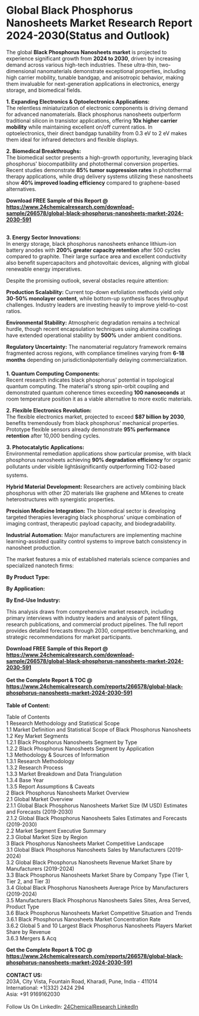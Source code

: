 <h1>Global Black Phosphorus Nanosheets Market Research Report 2024-2030(Status and Outlook)</h1><p>The global <strong>Black Phosphorus Nanosheets market</strong> is projected to experience significant growth from <strong>2024 to 2030</strong>, driven by increasing demand across various high-tech industries. These ultra-thin, two-dimensional nanomaterials demonstrate exceptional properties, including high carrier mobility, tunable bandgap, and anisotropic behavior, making them invaluable for next-generation applications in electronics, energy storage, and biomedical fields.</p><p><strong>1. Expanding Electronics &amp; Optoelectronics Applications:</strong><br>
The relentless miniaturization of electronic components is driving demand for advanced nanomaterials. Black phosphorus nanosheets outperform traditional silicon in transistor applications, offering <strong>10x higher carrier mobility</strong> while maintaining excellent on/off current ratios. In optoelectronics, their direct bandgap tunability from 0.3 eV to 2 eV makes them ideal for infrared detectors and flexible displays.</p><p><strong>2. Biomedical Breakthroughs:</strong><br>
The biomedical sector presents a high-growth opportunity, leveraging black phosphorus' biocompatibility and photothermal conversion properties. Recent studies demonstrate <strong>85% tumor suppression rates</strong> in photothermal therapy applications, while drug delivery systems utilizing these nanosheets show <strong>40% improved loading efficiency</strong> compared to graphene-based alternatives.</p><div><b>Download FREE Sample of this Report @ 
            <a href="https://www.24chemicalresearch.com/download-sample/266578/global-black-phosphorus-nanosheets-market-2024-2030-591">
            https://www.24chemicalresearch.com/download-sample/266578/global-black-phosphorus-nanosheets-market-2024-2030-591</a></b></div><br><p><strong>3. Energy Sector Innovations:</strong><br>
In energy storage, black phosphorus nanosheets enhance lithium-ion battery anodes with <strong>200% greater capacity retention</strong> after 500 cycles compared to graphite. Their large surface area and excellent conductivity also benefit supercapacitors and photovoltaic devices, aligning with global renewable energy imperatives.</p><p>Despite the promising outlook, several obstacles require attention:</p><p><strong>Production Scalability:</strong> Current top-down exfoliation methods yield only <strong>30-50% monolayer content</strong>, while bottom-up synthesis faces throughput challenges. Industry leaders are investing heavily to improve yield-to-cost ratios.</p><p><strong>Environmental Stability:</strong> Atmospheric degradation remains a technical hurdle, though recent encapsulation techniques using alumina coatings have extended operational stability by <strong>500%</strong> under ambient conditions.</p><p><strong>Regulatory Uncertainty:</strong> The nanomaterial regulatory framework remains fragmented across regions, with compliance timelines varying from <strong>6-18 months</strong> depending on jurisdictionâpotentially delaying commercialization.</p><p><strong>1. Quantum Computing Components:</strong><br>
Recent research indicates black phosphorus' potential in topological quantum computing. The material's strong spin-orbit coupling and demonstrated quantum coherence times exceeding <strong>100 nanoseconds</strong> at room temperature position it as a viable alternative to more exotic materials.</p><p><strong>2. Flexible Electronics Revolution:</strong><br>
The flexible electronics market, projected to exceed <strong>$87 billion by 2030</strong>, benefits tremendously from black phosphorus' mechanical properties. Prototype flexible sensors already demonstrate <strong>95% performance retention</strong> after 10,000 bending cycles.</p><p><strong>3. Photocatalytic Applications:</strong><br>
Environmental remediation applications show particular promise, with black phosphorus nanosheets achieving <strong>90% degradation efficiency</strong> for organic pollutants under visible lightâsignificantly outperforming TiO2-based systems.</p><p><strong>Hybrid Material Development:</strong> Researchers are actively combining black phosphorus with other 2D materials like graphene and MXenes to create heterostructures with synergistic properties.</p><p><strong>Precision Medicine Integration:</strong> The biomedical sector is developing targeted therapies leveraging black phosphorus' unique combination of imaging contrast, therapeutic payload capacity, and biodegradability.</p><p><strong>Industrial Automation:</strong> Major manufacturers are implementing machine learning-assisted quality control systems to improve batch consistency in nanosheet production.</p><p>The market features a mix of established materials science companies and specialized nanotech firms:</p><p><strong>By Product Type:</strong></p><p><strong>By Application:</strong></p><p><strong>By End-Use Industry:</strong></p><p>This analysis draws from comprehensive market research, including primary interviews with industry leaders and analysis of patent filings, research publications, and commercial product pipelines. The full report provides detailed forecasts through 2030, competitive benchmarking, and strategic recommendations for market participants.</p><div><b>Download FREE Sample of this Report @ 
            <a href="https://www.24chemicalresearch.com/download-sample/266578/global-black-phosphorus-nanosheets-market-2024-2030-591">
            https://www.24chemicalresearch.com/download-sample/266578/global-black-phosphorus-nanosheets-market-2024-2030-591</a></b></div><br><div><b>Get the Complete Report & TOC @ 
            <a href="https://www.24chemicalresearch.com/reports/266578/global-black-phosphorus-nanosheets-market-2024-2030-591">
            https://www.24chemicalresearch.com/reports/266578/global-black-phosphorus-nanosheets-market-2024-2030-591</a></b></div><br>
            <b>Table of Content:</b><p>Table of Contents<br />
1 Research Methodology and Statistical Scope<br />
1.1 Market Definition and Statistical Scope of Black Phosphorus Nanosheets<br />
1.2 Key Market Segments<br />
1.2.1 Black Phosphorus Nanosheets Segment by Type<br />
1.2.2 Black Phosphorus Nanosheets Segment by Application<br />
1.3 Methodology & Sources of Information<br />
1.3.1 Research Methodology<br />
1.3.2 Research Process<br />
1.3.3 Market Breakdown and Data Triangulation<br />
1.3.4 Base Year<br />
1.3.5 Report Assumptions & Caveats<br />
2 Black Phosphorus Nanosheets Market Overview<br />
2.1 Global Market Overview<br />
2.1.1 Global Black Phosphorus Nanosheets Market Size (M USD) Estimates and Forecasts (2019-2030)<br />
2.1.2 Global Black Phosphorus Nanosheets Sales Estimates and Forecasts (2019-2030)<br />
2.2 Market Segment Executive Summary<br />
2.3 Global Market Size by Region<br />
3 Black Phosphorus Nanosheets Market Competitive Landscape<br />
3.1 Global Black Phosphorus Nanosheets Sales by Manufacturers (2019-2024)<br />
3.2 Global Black Phosphorus Nanosheets Revenue Market Share by Manufacturers (2019-2024)<br />
3.3 Black Phosphorus Nanosheets Market Share by Company Type (Tier 1, Tier 2, and Tier 3)<br />
3.4 Global Black Phosphorus Nanosheets Average Price by Manufacturers (2019-2024)<br />
3.5 Manufacturers Black Phosphorus Nanosheets Sales Sites, Area Served, Product Type<br />
3.6 Black Phosphorus Nanosheets Market Competitive Situation and Trends<br />
3.6.1 Black Phosphorus Nanosheets Market Concentration Rate<br />
3.6.2 Global 5 and 10 Largest Black Phosphorus Nanosheets Players Market Share by Revenue<br />
3.6.3 Mergers & Acq</p><div><b>Get the Complete Report & TOC @ 
            <a href="https://www.24chemicalresearch.com/reports/266578/global-black-phosphorus-nanosheets-market-2024-2030-591">
            https://www.24chemicalresearch.com/reports/266578/global-black-phosphorus-nanosheets-market-2024-2030-591</a></b></div><br><b>CONTACT US:</b><br>
            203A, City Vista, Fountain Road, Kharadi, Pune, India - 411014<br>
            International: +1(332) 2424 294<br>
            Asia: +91 9169162030 <br><br>
            Follow Us On LinkedIn: <a href="https://www.linkedin.com/company/24chemicalresearch/">24ChemicalResearch LinkedIn</a>